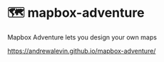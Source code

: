 # 🗺 mapbox-adventure
Mapbox Adventure lets you design your own maps


https://andrewalevin.github.io/mapbox-adventure/


